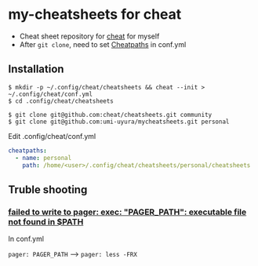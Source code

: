 my-cheatsheets for cheat
========================

* Cheat sheet repository for [cheat](https://github.com/cheat/cheat) for myself
* After `git clone`, need to set [Cheatpaths](https://github.com/cheat/cheat#cheatpaths) in conf.yml


Installation
------------

```shell
$ mkdir -p ~/.config/cheat/cheatsheets && cheat --init > ~/.config/cheat/conf.yml
$ cd .config/cheat/cheatsheets

$ git clone git@github.com:cheat/cheatsheets.git community
$ git clone git@github.com:umi-uyura/mycheatsheets.git personal
```

Edit .config/cheat/conf.yml

```yaml
cheatpaths:
  - name: personal
    path: /home/<user>/.config/cheat/cheatsheets/personal/cheatsheets
```

Truble shooting
---------------

### [failed to write to pager: exec: "PAGER_PATH": executable file not found in $PATH](https://github.com/cheat/cheat/issues/721)

In conf.yml

`pager: PAGER_PATH` --> `pager: less -FRX`
